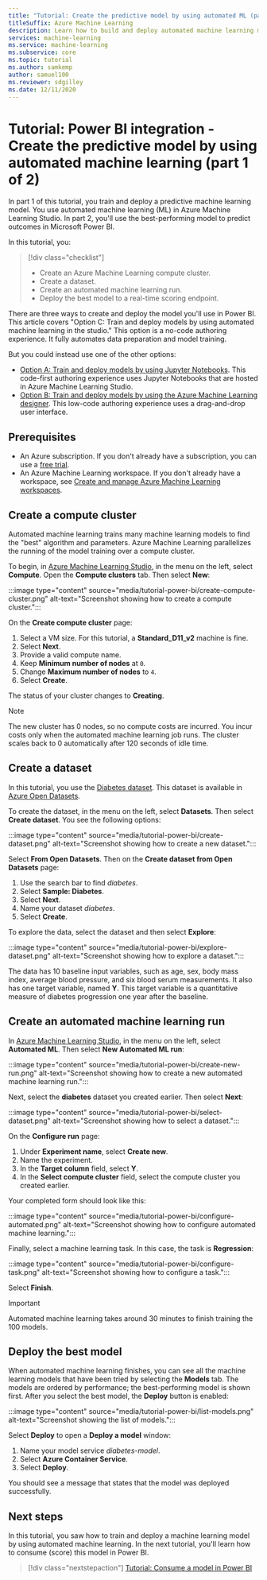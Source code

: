 ```yaml
---
title: "Tutorial: Create the predictive model by using automated ML (part 1 of 2)"
titleSuffix: Azure Machine Learning
description: Learn how to build and deploy automated machine learning models so you can use the best model to predict outcomes in Microsoft Power BI.
services: machine-learning
ms.service: machine-learning
ms.subservice: core
ms.topic: tutorial
ms.author: samkemp
author: samuel100
ms.reviewer: sdgilley
ms.date: 12/11/2020
---
```


# Tutorial: Power BI integration - Create the predictive model by using automated machine learning (part 1 of 2)

In part 1 of this tutorial, you train and deploy a predictive machine learning model. You use automated machine learning (ML) in Azure Machine Learning Studio.  In part 2, you'll use the best-performing model to predict outcomes in Microsoft Power BI.

In this tutorial, you:

> [!div class="checklist"]
> * Create an Azure Machine Learning compute cluster.
> * Create a dataset.
> * Create an automated machine learning run.
> * Deploy the best model to a real-time scoring endpoint.


There are three ways to create and deploy the model you'll use in Power BI.  This article covers "Option C: Train and deploy models by using automated machine learning in the studio."  This option is a no-code authoring experience. It fully automates data preparation and model training. 

But you could instead use one of the other options:

* [Option A: Train and deploy models by using Jupyter Notebooks](tutorial-power-bi-custom-model.md). This code-first authoring experience uses Jupyter Notebooks that are hosted in Azure Machine Learning Studio.
* [Option B: Train and deploy models by using the Azure Machine Learning designer](tutorial-power-bi-designer-model.md). This low-code authoring experience uses a drag-and-drop user interface.

## Prerequisites

- An Azure subscription. If you don't already have a subscription, you can use a [free trial](https://aka.ms/AMLFree). 
- An Azure Machine Learning workspace. If you don't already have a workspace, see [Create and manage Azure Machine Learning workspaces](./how-to-manage-workspace.md#create-a-workspace).

## Create a compute cluster

Automated machine learning trains many machine learning models to find the "best" algorithm and parameters. Azure Machine Learning parallelizes the running of the model training over a compute cluster.

To begin, in [Azure Machine Learning Studio](https://ml.azure.com), in the menu on the left, select **Compute**. Open the **Compute clusters** tab. Then select **New**:

:::image type="content" source="media/tutorial-power-bi/create-compute-cluster.png" alt-text="Screenshot showing how to create a compute cluster.":::

On the **Create compute cluster** page:

1. Select a VM size. For this tutorial, a **Standard_D11_v2** machine is fine.
1. Select **Next**.
1. Provide a valid compute name.
1. Keep **Minimum number of nodes** at `0`.
1. Change **Maximum number of nodes** to `4`.
1. Select **Create**.

The status of your cluster changes to **Creating**.

>[!NOTE]
> The new cluster has 0 nodes, so no compute costs are incurred. You incur costs only when the automated machine learning job runs. The cluster scales back to 0 automatically after 120 seconds of idle time.


## Create a dataset

In this tutorial, you use the [Diabetes dataset](https://www4.stat.ncsu.edu/~boos/var.select/diabetes.html). This dataset is available in [Azure Open Datasets](https://azure.microsoft.com/services/open-datasets/).

To create the dataset, in the menu on the left, select **Datasets**. Then select **Create dataset**. You see the following options:

:::image type="content" source="media/tutorial-power-bi/create-dataset.png" alt-text="Screenshot showing how to create a new dataset.":::

Select **From Open Datasets**. Then on the **Create dataset from Open Datasets** page:

1. Use the search bar to find *diabetes*.
1. Select **Sample: Diabetes**.
1. Select **Next**.
1. Name your dataset *diabetes*.
1. Select **Create**.

To explore the data, select the dataset and then select **Explore**:

:::image type="content" source="media/tutorial-power-bi/explore-dataset.png" alt-text="Screenshot showing how to explore a dataset.":::

The data has 10 baseline input variables, such as age, sex, body mass index, average blood pressure, and six blood serum measurements. It also has one target variable, named **Y**. This target variable is a quantitative measure of diabetes progression one year after the baseline.

## Create an automated machine learning run

In [Azure Machine Learning Studio](https://ml.azure.com), in the menu on the left, select **Automated ML**. Then select **New Automated ML run**:

:::image type="content" source="media/tutorial-power-bi/create-new-run.png" alt-text="Screenshot showing how to create a new automated machine learning run.":::

Next, select the **diabetes** dataset you created earlier. Then select **Next**:

:::image type="content" source="media/tutorial-power-bi/select-dataset.png" alt-text="Screenshot showing how to select a dataset.":::
 
On the **Configure run** page:

1. Under **Experiment name**, select **Create new**.
1. Name the experiment.
1. In the **Target column** field, select **Y**.
1. In the **Select compute cluster** field, select the compute cluster you created earlier. 

Your completed form should look like this:

:::image type="content" source="media/tutorial-power-bi/configure-automated.png" alt-text="Screenshot showing how to configure automated machine learning.":::

Finally, select a machine learning task. In this case, the task is **Regression**:

:::image type="content" source="media/tutorial-power-bi/configure-task.png" alt-text="Screenshot showing how to configure a task.":::

Select **Finish**.

> [!IMPORTANT]
> Automated machine learning takes around 30 minutes to finish training the 100 models.

## Deploy the best model

When automated machine learning finishes, you can see all the machine learning models that have been tried by selecting the **Models** tab. The models are ordered by performance; the best-performing model is shown first. After you select the best model, the **Deploy** button is enabled:

:::image type="content" source="media/tutorial-power-bi/list-models.png" alt-text="Screenshot showing the list of models.":::

Select **Deploy** to open a **Deploy a model** window:

1. Name your model service *diabetes-model*.
1. Select **Azure Container Service**.
1. Select **Deploy**.

You should see a message that states that the model was deployed successfully.

## Next steps

In this tutorial, you saw how to train and deploy a machine learning model by using automated machine learning. In the next tutorial, you'll learn how to consume (score) this model in Power BI.

> [!div class="nextstepaction"]
> [Tutorial: Consume a model in Power BI](/power-bi/connect-data/service-aml-integrate?context=azure/machine-learning/context/ml-context)
